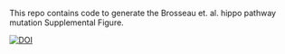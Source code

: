 This repo contains code to generate the Brosseau et. al. hippo pathway mutation Supplemental Figure. 

[![DOI](https://zenodo.org/badge/136094480.svg)](https://zenodo.org/badge/latestdoi/136094480)

